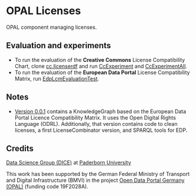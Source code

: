 # OPAL Licenses

OPAL component managing licenses.

## Evaluation and experiments

- To run the evaluation of the **Creative Commons** License Compatibility Chart, clone [cc.licenserdf](https://github.com/projekt-opal/cc.licenserdf) and run [CcExperiment](src/main/java/org/dice_research/opal/licenses/cc/CcExperiment.java) and [CcExperimentAll](src/main/java/org/dice_research/opal/licenses/cc/CcExperimentAll.java).
- To run the evaluation of the **European Data Portal** License Compatibility Matrix, run [EdpLcmEvaluationTest](src/test/java/org/dice_research/opal/licenses/EdpLcmEvaluationTest.java).


## Notes

* [Version 0.0.1](https://github.com/projekt-opal/licenses/tree/0.0.1) contains a KnowledgeGraph based on the European Data Portal Licence Compatibility Matrix. It uses the Open Digital Rights Language (ODRL). Additionally, that version contains code to clean licenses, a first LicenseCombinator version, and SPARQL tools for EDP.

## Credits

[Data Science Group (DICE)](https://dice-research.org/) at [Paderborn University](https://www.uni-paderborn.de/)

This work has been supported by the German Federal Ministry of Transport and Digital Infrastructure (BMVI) in the project [Open Data Portal Germany (OPAL)](http://projekt-opal.de/) (funding code 19F2028A).